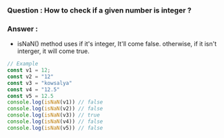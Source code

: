 <h3>Question : How to check if a given number is integer ?</h3>

<h3>Answer :</h3>

<ul>
<li>isNaN() method uses if it's integer, It'll come false. otherwise, if it isn't interger, it will come true.</li>
</ul>

```js
// Example
const v1 = 12;
const v2 = "12"
const v3 = "kowsalya"
const v4 = "12.5"
const v5 = 12.5
console.log(isNaN(v1)) // false
console.log(isNaN(v2)) // false
console.log(isNaN(v3)) // true
console.log(isNaN(v4)) // false
console.log(isNaN(v5)) // false
```